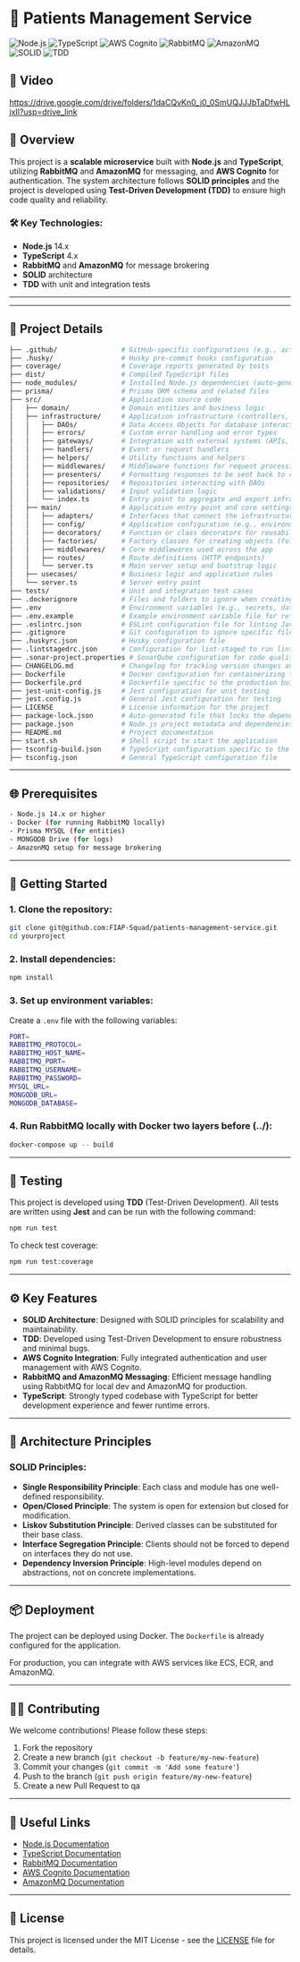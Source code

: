 
# 🚀 Patients Management Service

![Node.js](https://img.shields.io/badge/Node.js-14.x-brightgreen) ![TypeScript](https://img.shields.io/badge/TypeScript-4.x-blue) ![AWS Cognito](https://img.shields.io/badge/AWS%20Cognito-Enabled-yellow) ![RabbitMQ](https://img.shields.io/badge/RabbitMQ-3.8-orange) ![AmazonMQ](https://img.shields.io/badge/AmazonMQ-Enabled-red) ![SOLID](https://img.shields.io/badge/Architecture-SOLID-brightgreen) ![TDD](https://img.shields.io/badge/Test%20Coverage-100%25-green)

## 📂 Video

https://drive.google.com/drive/folders/1daCQvKn0_j0_0SmUQJJJbTaDfwHLjxIl?usp=drive_link

## 📘 Overview

This project is a **scalable microservice** built with **Node.js** and **TypeScript**, utilizing **RabbitMQ** and **AmazonMQ** for messaging, and **AWS Cognito** for authentication. The system architecture follows **SOLID principles** and the project is developed using **Test-Driven Development (TDD)** to ensure high code quality and reliability.

### 🛠️ Key Technologies:
- **Node.js** 14.x
- **TypeScript** 4.x
- **RabbitMQ** and **AmazonMQ** for message brokering
- **SOLID** architecture
- **TDD** with unit and integration tests

---

****

## 📂 Project Details

```bash
├── .github/                # GitHub-specific configurations (e.g., actions, issue templates)
├── .husky/                 # Husky pre-commit hooks configuration
├── coverage/               # Coverage reports generated by tests
├── dist/                   # Compiled TypeScript files
├── node_modules/           # Installed Node.js dependencies (auto-generated by npm or yarn)
├── prisma/                 # Prisma ORM schema and related files
├── src/                    # Application source code
│   ├── domain/             # Domain entities and business logic
│   ├── infrastructure/     # Application infrastructure (controllers, repositories, gateways, etc.)
│   │   ├── DAOs/           # Data Access Objects for database interactions
│   │   ├── errors/         # Custom error handling and error types
│   │   ├── gateways/       # Integration with external systems (APIs, message brokers)
│   │   ├── handlers/       # Event or request handlers
│   │   ├── helpers/        # Utility functions and helpers
│   │   ├── middlewares/    # Middleware functions for request processing (auth, validation)
│   │   ├── presenters/     # Formatting responses to be sent back to clients
│   │   ├── repositories/   # Repositories interacting with DAOs
│   │   ├── validations/    # Input validation logic
│   │   └── index.ts        # Entry point to aggregate and export infrastructure components
│   ├── main/               # Application entry point and core settings
│   │   ├── adapters/       # Interfaces that connect the infrastructure with use cases
│   │   ├── config/         # Application configuration (e.g., environment variables, setup)
│   │   ├── decorators/     # Function or class decorators for reusability (e.g., logging, caching)
│   │   ├── factories/      # Factory classes for creating objects (following Factory pattern)
│   │   ├── middlewares/    # Core middlewares used across the app
│   │   ├── routes/         # Route definitions (HTTP endpoints)
│   │   └── server.ts       # Main server setup and bootstrap logic
│   ├── usecases/           # Business logic and application rules
│   └── server.ts           # Server entry point
├── tests/                  # Unit and integration test cases
├── .dockerignore           # Files and folders to ignore when creating a Docker image
├── .env                    # Environment variables (e.g., secrets, database credentials)
├── .env.example            # Example environment variable file for reference
├── .eslintrc.json          # ESLint configuration file for linting JavaScript/TypeScript code
├── .gitignore              # Git configuration to ignore specific files and folders
├── .huskyrc.json           # Husky configuration file
├── .lintstagedrc.json      # Configuration for lint-staged to run linters on staged files
├── .sonar-project.properties # SonarQube configuration for code quality and static analysis
├── CHANGELOG.md            # Changelog for tracking version changes and updates
├── Dockerfile              # Docker configuration for containerizing the application
├── Dockerfile.prd          # Dockerfile specific to the production build
├── jest-unit-config.js     # Jest configuration for unit testing
├── jest.config.js          # General Jest configuration for testing
├── LICENSE                 # License information for the project
├── package-lock.json       # Auto-generated file that locks the dependency versions
├── package.json            # Node.js project metadata and dependencies
├── README.md               # Project documentation
├── start.sh                # Shell script to start the application
├── tsconfig-build.json     # TypeScript configuration specific to the build process
├── tsconfig.json           # General TypeScript configuration file


```

---

## 🌐 Prerequisites

```bash
- Node.js 14.x or higher
- Docker (for running RabbitMQ locally)
- Prisma MYSQL (for entities)
- MONGODB Drive (for logs)
- AmazonMQ setup for message brokering
```

---

## 🚀 Getting Started

### 1. Clone the repository:
```bash
git clone git@github.com:FIAP-Squad/patients-management-service.git
cd yourproject
```

### 2. Install dependencies:
```bash
npm install
```

### 3. Set up environment variables:
Create a `.env` file with the following variables:
```bash
PORT=
RABBITMQ_PROTOCOL=
RABBITMQ_HOST_NAME=
RABBITMQ_PORT=
RABBITMQ_USERNAME=
RABBITMQ_PASSWORD=
MYSQL_URL=
MONGODB_URL=
MONGODB_DATABASE=

```

### 4. Run RabbitMQ locally with Docker two layers before (../):
```bash
docker-compose up -- build
```

---

## 🧪 Testing

This project is developed using **TDD** (Test-Driven Development). All tests are written using **Jest** and can be run with the following command:

```bash
npm run test
```

To check test coverage:
```bash
npm run test:coverage
```

---

## ⚙️ Key Features

- **SOLID Architecture**: Designed with SOLID principles for scalability and maintainability.
- **TDD**: Developed using Test-Driven Development to ensure robustness and minimal bugs.
- **AWS Cognito Integration**: Fully integrated authentication and user management with AWS Cognito.
- **RabbitMQ and AmazonMQ Messaging**: Efficient message handling using RabbitMQ for local dev and AmazonMQ for production.
- **TypeScript**: Strongly typed codebase with TypeScript for better development experience and fewer runtime errors.

---

## 📖 Architecture Principles

### SOLID Principles:
- **Single Responsibility Principle**: Each class and module has one well-defined responsibility.
- **Open/Closed Principle**: The system is open for extension but closed for modification.
- **Liskov Substitution Principle**: Derived classes can be substituted for their base class.
- **Interface Segregation Principle**: Clients should not be forced to depend on interfaces they do not use.
- **Dependency Inversion Principle**: High-level modules depend on abstractions, not on concrete implementations.

---

## 📦 Deployment

The project can be deployed using Docker. The `Dockerfile` is already configured for the application.

For production, you can integrate with AWS services like ECS, ECR, and AmazonMQ.

---

## 👨‍💻 Contributing

We welcome contributions! Please follow these steps:

1. Fork the repository
2. Create a new branch (`git checkout -b feature/my-new-feature`)
3. Commit your changes (`git commit -m 'Add some feature'`)
4. Push to the branch (`git push origin feature/my-new-feature`)
5. Create a new Pull Request to qa

---

## 🔗 Useful Links

- [Node.js Documentation](https://nodejs.org/en/docs/)
- [TypeScript Documentation](https://www.typescriptlang.org/docs/)
- [RabbitMQ Documentation](https://www.rabbitmq.com/documentation.html)
- [AWS Cognito Documentation](https://docs.aws.amazon.com/cognito/latest/developerguide/what-is-amazon-cognito.html)
- [AmazonMQ Documentation](https://docs.aws.amazon.com/amazon-mq/latest/developer-guide/welcome.html)

---

## 📝 License

This project is licensed under the MIT License - see the [LICENSE](LICENSE) file for details.
